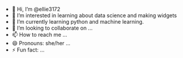 - 👋 Hi, I’m @ellie3172
- 👀 I’m interested in learning about data science and making widgets
- 🌱 I’m currently learning python and machine learning.
- 💞️ I’m looking to collaborate on ...
- 📫 How to reach me ...
- 😄 Pronouns: she/her ...
- ⚡ Fun fact: ...

<!---
ellie3172/ellie3172 is a ✨ special ✨ repository because its `README.md` (this file) appears on your GitHub profile.
You can click the Preview link to take a look at your changes.
--->
